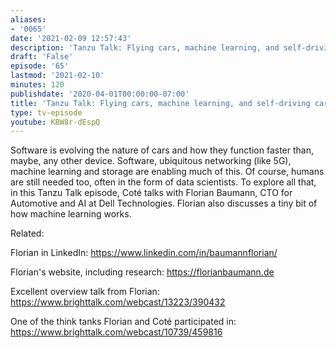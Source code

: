 ```yaml
---
aliases:
- '0065'
date: '2021-02-09 12:57:43'
description: 'Tanzu Talk: Flying cars, machine learning, and self-driving cars'
draft: 'False'
episode: '65'
lastmod: '2021-02-10'
minutes: 120
publishdate: '2020-04-01T00:00:00-07:00'
title: 'Tanzu Talk: Flying cars, machine learning, and self-driving cars'
type: tv-episode
youtube: KBW8r-dEspQ
---
```


Software is evolving the nature of cars and how they function faster than, maybe, any other device. Software, ubiquitous networking (like 5G), machine learning and storage are enabling much of this. Of course, humans are still needed too, often in the form of data scientists. To explore all that, in this Tanzu Talk episode, Coté talks with  Florian Baumann, CTO for Automotive and AI at Dell Technologies. Florian also discusses a tiny bit of  how machine learning works.

Related:

Florian in LinkedIn: https://www.linkedin.com/in/baumannflorian/

Florian's website, including research: https://florianbaumann.de

Excellent overview talk from Florian: https://www.brighttalk.com/webcast/13223/390432

One of the think tanks Florian and Coté participated in: https://www.brighttalk.com/webcast/10739/459816